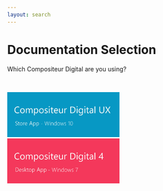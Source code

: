 ```yaml
---
layout: search
---
```


# Documentation Selection

Which Compositeur Digital are you using?

<br>

[<img width="260" src="../V4/en/img/main_doc_ux-v3.jpg"/>](../UX/en/) [<img width="260" src="../V4/en/img/main_doc_v4-v3.jpg"/>](../V4/en/)


<br>
<br>
<br>
<br>
<br>
<br>
<br>
<br>
<br>
<br>

<br>
<br>
<br>
<br>
<br>

